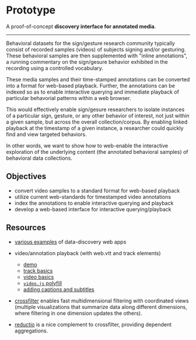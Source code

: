 # Prototype

A proof-of-concept **discovery interface for annotated media**. 

---

Behavioral datasets for the sign/gesture research community typically consist of recorded samples (videos) of subjects signing and/or gesturing.  These behavioral samples are then supplemented with "inline annotations", a running commentary on the sign/gesure behavior exhibited in the recording using a controlled vocabulary.  

These media samples and their time-stamped annotations can be converted into a format for web-based playback.  Further, the annotations can be indexed so as to enable interactive querying and immediate playback of particular behavorial patterns within a web browser.

This would effectively enable sign/gesure researchers to isolate instances of a particular sign, gesture, or any other behavior of interest, not just within a given sample, but across the overall collection/corpus.  By enabling linked playback at the timestamp of a given instance, a researcher could quickly find and view targeted behaviors.  

In other words, we want to show how to web-enable the interactive exploration of the underlying content (the annotated behavioral samples) of behavioral data collections.


## Objectives

* convert video samples to a standard format for web-based playback
* utilize current web-standards for timestamped video annotations
* index the annotations to enable interactive querying and playback
* develop a web-based interface for interactive querying/playback


## Resources

* [various examples](demos.md) of data-discovery web apps

* video/annotation playback (with web.vtt and track elements)
  * [demo](http://simpl.info/track/)
  * [track basics](http://www.html5rocks.com/en/tutorials/track/basics/)
  * [video basics](http://www.html5rocks.com/en/tutorials/video/basics/)
  * [`video.js` polyfill](https://github.com/videojs/video.js/blob/stable/docs/index.md)
  * [adding captions and subtitles](https://developer.mozilla.org/en-US/Apps/Build/Audio_and_video_delivery/Adding_captions_and_subtitles_to_HTML5_video)

* [crossfilter](http://square.github.io/crossfilter/) enables fast multidimensional filtering with coordinated views (multiple visualizations that summarize data along different dimensions, where filtering in one dimension updates the others).  

* [reductio](https://github.com/esjewett/reductio) is a nice complement to crossfilter, providing dependent aggregations.  
